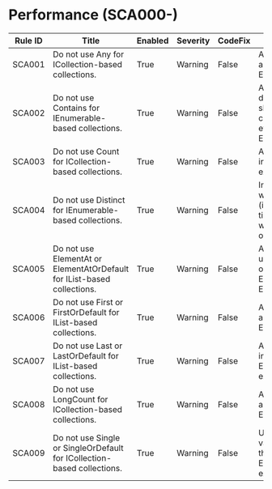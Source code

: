 # Performance (SCA000-)

Rule ID | Title | Enabled | Severity | CodeFix | Description |
--------|-------|---------|----------|---------|----|
SCA001 | Do not use Any for ICollection-based collections.| True | Warning | False | All ICollections should use the Count property and compare it to 0 instead of using the Enumerable.Any() extension method.
SCA002 | Do not use Contains for IEnumerable-based collections.| True | Warning | False | All IEnumerable expressions that require to determine the presence of a specific value should leave the work to a specialized collection like `Dictionary<TKey, TValue>` or even `HashSet<T>` instead of using the Enumerable.Contains() extension method.
SCA003 | Do not use Count for ICollection-based collections.| True | Warning | False | All ICollections should use the Count property instead using of the Enumerable.Count() extension method.
SCA004 | Do not use Distinct for IEnumerable-based collections.| True | Warning | False | Instead of using the Distinct extension method, which is linear `O(n)`, use a set-based collection (i.e. `HashSet<T>`) instead. They have a constant time (i.e. `O(1)`) lookups and additions are `O(1)` while the size doesn't exceeds the capacity, otherwise it's `O(n)`.
SCA005 | Do not use ElementAt or ElementAtOrDefault for IList-based collections.| True | Warning | False | All IList collections can access any item by using the Item indexer property which is a `O(1)` operation instead using of the Enumerable.ElementAt() or Enumerable.ElementAt() extension method.
SCA006 | Do not use First or FirstOrDefault for IList-based collections.| True | Warning | False | All ICollections should use the Count property and compare it to 0 instead of using the Enumerable.Any() extension method.
SCA007 | Do not use Last or LastOrDefault for IList-based collections.| True | Warning | False | All IList should access their last item directly instead using of the Enumerable.Last()/Enumerable.LastOrDefault() extension method.
SCA008 | Do not use LongCount for ICollection-based collections.| True | Warning | False | All ICollections should use the Count property and compare it to 0 instead of using the Enumerable.Any() extension method.
SCA009 | Do not use Single or SingleOrDefault for ICollection-based collections.| True | Warning | False | Use the Count property of the collection to validate that it's the only item instead of using the Enumerable.Single/Enumerable.SingleOrDefault extension method.
